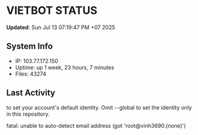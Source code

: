 # VIETBOT STATUS
**Updated**: Sun Jul 13 07:19:47 PM +07 2025

## System Info
- IP: 103.77.172.150
- Uptime: up 1 week, 23 hours, 7 minutes
- Files: 43274

## Last Activity

to set your account's default identity.
Omit --global to set the identity only in this repository.

fatal: unable to auto-detect email address (got 'root@vinh3690.(none)')
